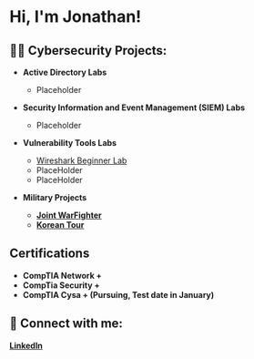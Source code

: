 <h1>Hi, I'm Jonathan! 
  
<h2>👨‍💻 Cybersecurity Projects:</h2>

- <b>Active Directory Labs</b>
  - Placeholder
- <b>Security Information and Event Management (SIEM) Labs</b>
  - Placeholder
- <b>Vulnerability Tools Labs</b>
  - [Wireshark Beginner Lab](https://github.com/JonathanTayviah/WireShark-Beginners-/blob/main/README.md)
  - PlaceHolder
  - PlaceHolder
 
- <b>Military Projects
  - [Joint WarFighter](https://github.com/JonathanTayviah/Joint-WarFighter-Project/tree/main)
  - [Korean Tour](https://github.com/JonathanTayviah/KoreanTour/tree/main)

<h2> Certifications</h2>

- CompTIA Network +
- CompTia Security +
- CompTIA Cysa + (Pursuing, Test date in January)

<h2> 🤳 Connect with me:</h2>


   [LinkedIn](https://www.linkedin.com/in/jonathan-tayviah-8378451b9/)




